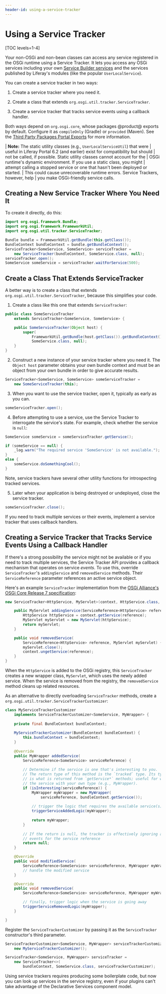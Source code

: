 ```yaml
---
header-id: using-a-service-tracker
---
```


# Using a Service Tracker

[TOC levels=1-4]

Your non-OSGi and non-bean classes can access any service registered in the OSGi
runtime using a Service Tracker. It lets you access any OSGi services including
your own  [Service Builder
services](/docs/7-2/appdev/-/knowledge_base/a/service-builder) and the services
published by Liferay's modules (like the popular `UserLocalService`). 

You can create a service tracker in two ways: 

1.  Create a service tracker where you need it. 

2.  Create a class that extends `org.osgi.util.tracker.ServiceTracker`. 

3.  Create a service tracker that tracks service events using a callback 
    handler. 

Both ways depend on `org.osgi.core`, whose packages @product@ exports by
default. Configure it as `compileOnly` (Gradle) or `provided`  (Maven). See the
[Third Party Packages Portal
Exports](/docs/7-1/reference/-/knowledge_base/r/third-party-packages-portal-exports)
for more information. 

| **Note:**  The static utility classes (e.g., `UserLocalServiceUtil`) that were
| useful in Liferay Portal 6.2 (and earlier) exist for compatibility but should
| not be called, if possible.  Static utility classes cannot account for the 
| OSGi runtime's dynamic environment. If you use a static class, you might
| attempt calling a stopped service or one that hasn't been deployed or started.
| This could cause unrecoverable runtime errors. Service Trackers, however, help
| you make OSGi-friendly service calls. 

## Creating a New Service Tracker Where You Need It

To create it directly, do this: 

```java
import org.osgi.framework.Bundle;
import org.osgi.framework.FrameworkUtil;
import org.osgi.util.tracker.ServiceTracker;

Bundle bundle = FrameworkUtil.getBundle(this.getClass());
BundleContext bundleContext = bundle.getBundleContext();
ServiceTracker<SomeService, SomeService> serviceTracker =
    new ServiceTracker(bundleContext, SomeService.class, null);
serviceTracker.open();
SomeService someService = serviceTracker.waitForService(500);
```

## Create a Class That Extends ServiceTracker 

A better way is to create a class that extends
`org.osgi.util.tracker.ServiceTracker`, because this simplifies your code. 

1.  Create a class like this one that extends `ServiceTracker`: 

```java
public class SomeServiceTracker
    extends ServiceTracker<SomeService, SomeService> {

    public SomeServiceTracker(Object host) {
        super(
            FrameworkUtil.getBundle(host.getClass()).getBundleContext(),
            SomeService.class, null);
    }
}
```

2.  Construct a new instance of your service tracker where you need it. The 
    `Object host` parameter obtains your own bundle context and must be an
    object from your own bundle in order to give accurate results. 

```java
ServiceTracker<SomeService, SomeService> someServiceTracker =
    new SomeServiceTracker(this);
```

3.  When you want to use the service tracker, open it, typically as early as
    you can. 

```java
someServiceTracker.open();
```

4.  Before attempting to use a service, use the Service Tracker to interrogate
    the service's state. For example, check whether the service is `null`:

```java
SomeService someService = someServiceTracker.getService();

if (someService == null) {
    _log.warn("The required service 'SomeService' is not available.");
}
else {
    someService.doSomethingCool();
}
```

Note, service trackers have several other utility functions for
introspecting tracked services.

5.  Later when your application is being destroyed or undeployed, close the
    service tracker. 

```java
someServiceTracker.close();
```

If you need to track multiple services or their events, implement a service tracker that uses callback handlers. 

## Creating a Service Tracker that Tracks Service Events Using a Callback Handler

If there's a strong possibility the service might not be available or if you
need to track multiple services, the Service Tracker API provides a callback
mechanism that operates on service *events*. To use this, override
`ServiceTracker`'s `addingService` and `removedService` methods. Their
`ServiceReference` parameter references an active service object. 

Here's an example `ServiceTracker` implementation from the [OSGi Alliance's OSGi
Core Release 7
specification](https://osgi.org/specification/osgi.core/7.0.0/util.tracker.html#d0e51991):

```java
new ServiceTracker<HttpService, MyServlet>(context, HttpService.class, null) {

    public MyServlet addingService(ServiceReference<HttpService> reference) {
        HttpService httpService = context.getService(reference);
        MyServlet myServlet = new MyServlet(httpService);
        return myServlet;
    }

    public void removedService(
        ServiceReference<HttpService> reference, MyServlet myServlet) {
        myServlet.close();
        context.ungetService(reference);
    }
}
```

When the `HttpService` is added to the OSGi registry, this `ServiceTracker`
creates a new wrapper class, `MyServlet`, which uses the newly added service.
When the service is removed from the registry, the `removedService` method
cleans up related resources. 

As an alternative to directly overloading `ServiceTracker` methods, create a
`org.osgi.util.tracker.ServiceTrackerCustomizer`: 

```java
class MyServiceTrackerCustomizer 
    implements ServiceTrackerCustomizer<SomeService, MyWrapper> {
    
    private final BundleContext bundleContext;
    
    MyServiceTrackerCustomizer(BundleContext bundleContext) {
        this.bundleContext = bundleContext;
    }
    
    @Override
    public MyWrapper addedService(
        ServiceReference<SomeService> serviceReference) {
        
        // Determine if the service is one that's interesting to you.
        // The return type of this method is the `tracked` type. Its type 
        // is what is returned from `getService*` methods; useful for wrapping 
        // the service with your own type (e.g., MyWrapper).
        if (isInteresting(serviceReference)) {
            MyWrapper myWrapper = new MyWrapper(
                serviceReference, bundleContext.getService());
            
            // trigger the logic that requires the available service(s)
            triggerServiceAddedLogic(myWrapper);
            
            return myWrapper;
        }
        
        // If the return is null, the tracker is effectively ignoring any further
        // events for the service reference
        return null;
    }

    @Override
    public void modifiedService(
        ServiceReference<SomeService> serviceReference, MyWrapper myWrapper) {
        // handle the modified service
    }

    @Override
    public void removedService(
        ServiceReference<SomeService> serviceReference, MyWrapper myWrapper) {

        // finally, trigger logic when the service is going away
        triggerServiceRemovedLogic(myWrapper);
	}

}
```

Register the `ServiceTrackerCustomizer` by passing it as the `ServiceTracker`
constructor's third parameter.

```java
ServiceTrackerCustomizer<SomeService, MyWrapper> serviceTrackerCustomizer =
    new MyServiceTrackerCustomizer();

ServiceTracker<SomeService, MyWrapper> serviceTracker = 
    new ServiceTracker<>(
    	bundleContext, SomeService.class, serviceTrackerCustomizer);
```

Using service trackers requires producing some boilerplate code, but now you can
look up services in the service registry, even if your plugins can't take
advantage of the Declarative Services component model. 
